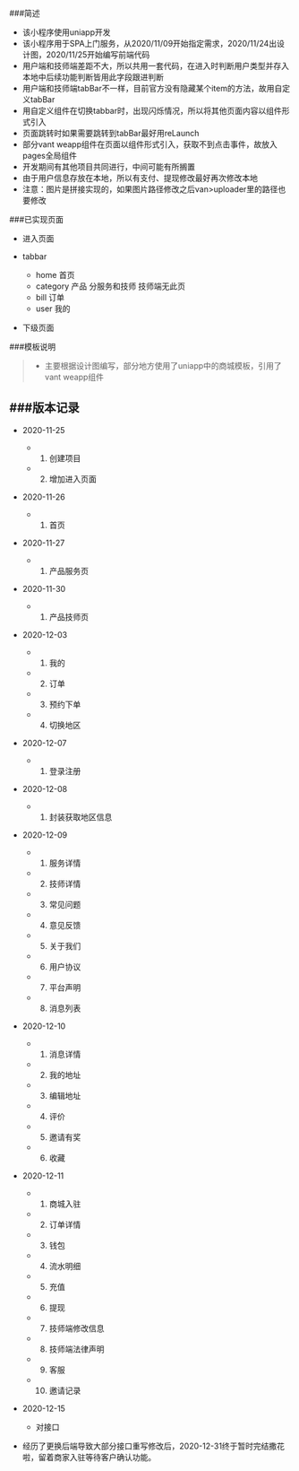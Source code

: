 ###简述
* 该小程序使用uniapp开发
* 该小程序用于SPA上门服务，从2020/11/09开始指定需求，2020/11/24出设计图，2020/11/25开始编写前端代码
* 用户端和技师端差距不大，所以共用一套代码，在进入时判断用户类型并存入本地中后续功能判断皆用此字段跟进判断
* 用户端和技师端tabBar不一样，目前官方没有隐藏某个item的方法，故用自定义tabBar
* 用自定义组件在切换tabbar时，出现闪烁情况，所以将其他页面内容以组件形式引入
* 页面跳转时如果需要跳转到tabBar最好用reLaunch
* 部分vant weapp组件在页面以组件形式引入，获取不到点击事件，故放入pages全局组件
* 开发期间有其他项目共同进行，中间可能有所搁置
* 由于用户信息存放在本地，所以有支付、提现修改最好再次修改本地
* 注意：图片是拼接实现的，如果图片路径修改之后van>uploader里的路径也要修改

###已实现页面
* 进入页面
* tabbar
	* home      首页
	* category  产品 分服务和技师   技师端无此页  
	* bill      订单               
	* user      我的
	
* 下级页面
	

###模板说明
> * 主要根据设计图编写，部分地方使用了uniapp中的商城模板，引用了vant weapp组件



###版本记录
-------------
* 2020-11-25
	* 1. 创建项目
	* 2. 增加进入页面
* 2020-11-26
	* 1. 首页
* 2020-11-27
	* 1. 产品服务页
* 2020-11-30
	* 1. 产品技师页
* 2020-12-03
	* 1. 我的
	* 2. 订单
	* 3. 预约下单
	* 4. 切换地区
* 2020-12-07
	* 1. 登录注册
* 2020-12-08
	* 1. 封装获取地区信息
* 2020-12-09
	* 1. 服务详情
	* 2. 技师详情
	* 3. 常见问题
	* 4. 意见反馈
	* 5. 关于我们
	* 6. 用户协议
	* 7. 平台声明
	* 8. 消息列表
* 2020-12-10
	* 1. 消息详情
	* 2. 我的地址
	* 3. 编辑地址
	* 4. 评价
	* 5. 邀请有奖
	* 6. 收藏
* 2020-12-11
	* 1. 商城入驻
	* 2. 订单详情
	* 3. 钱包
	* 4. 流水明细
	* 5. 充值
	* 6. 提现
	* 7. 技师端修改信息
	* 8. 技师端法律声明
	* 9. 客服
	* 10. 邀请记录
* 2020-12-15
	* 对接口


* 经历了更换后端导致大部分接口重写修改后，2020-12-31终于暂时完结撒花啦，留着商家入驻等待客户确认功能。